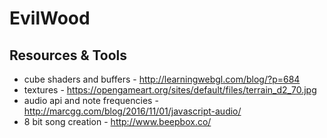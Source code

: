 # EvilWood

## Resources & Tools
  * cube shaders and buffers - http://learningwebgl.com/blog/?p=684
  * textures - https://opengameart.org/sites/default/files/terrain_d2_70.jpg
  * audio api and note frequencies - http://marcgg.com/blog/2016/11/01/javascript-audio/
  * 8 bit song creation - http://www.beepbox.co/
